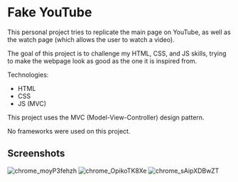 # Fake YouTube
This personal project tries to replicate the main page on YouTube, as well as the watch page (which allows the user to watch a video). 

The goal of this project is to challenge my HTML, CSS, and JS skills, trying to make the webpage look as good as the one it is inspired from.

Technologies:
- HTML
- CSS
- JS (MVC)

This project uses the MVC (Model-View-Controller) design pattern.

No frameworks were used on this project.

## Screenshots
![chrome_moyP3fehzh](https://github.com/user-attachments/assets/2289b8db-697d-4402-8e0d-9b717eb2084f)
![chrome_OpikoTK8Xe](https://github.com/user-attachments/assets/da7b3835-6a77-499b-8228-d7909c5af793)
![chrome_sAipXDBwZT](https://github.com/user-attachments/assets/1c6a1e21-007e-41bb-8b20-d2e792203681)
